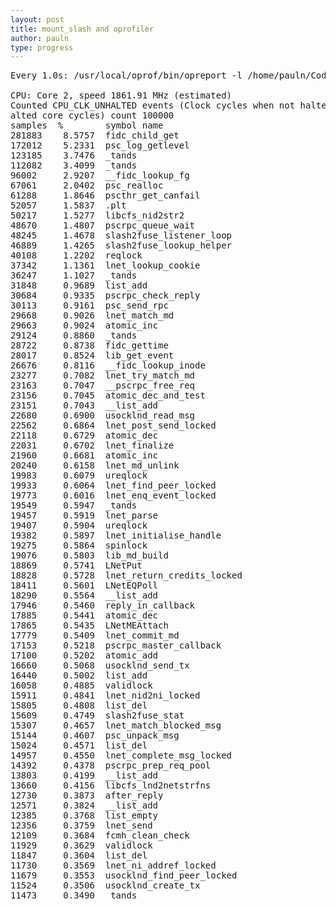```yaml
---
layout: post
title: mount_slash and oprofiler
author: pauln
type: progress
---
```


<pre>
Every 1.0s: /usr/local/oprof/bin/opreport -l /home/pauln/Code/p...  Fri Feb 20 19:02:29 2009

CPU: Core 2, speed 1861.91 MHz (estimated)
Counted CPU_CLK_UNHALTED events (Clock cycles when not halted) with a unit mask of 0x00 (Unh
alted core cycles) count 100000
samples  %        symbol name
281883    8.5757  fidc_child_get
172012    5.2331  psc_log_getlevel
123185    3.7476  _tands
112082    3.4099  _tands
96002     2.9207  __fidc_lookup_fg
67061     2.0402  psc_realloc
61288     1.8646  pscthr_get_canfail
52057     1.5837  .plt
50217     1.5277  libcfs_nid2str2
48670     1.4807  pscrpc_queue_wait
48245     1.4678  slash2fuse_listener_loop
46889     1.4265  slash2fuse_lookup_helper
40108     1.2202  reqlock
37342     1.1361  lnet_lookup_cookie
36247     1.1027  _tands
31848     0.9689  list_add
30684     0.9335  pscrpc_check_reply
30113     0.9161  psc_send_rpc
29668     0.9026  lnet_match_md
29663     0.9024  atomic_inc
29124     0.8860  _tands
28722     0.8738  fidc_gettime
28017     0.8524  lib_get_event
26676     0.8116  __fidc_lookup_inode
23277     0.7082  lnet_try_match_md
23163     0.7047  __pscrpc_free_req
23156     0.7045  atomic_dec_and_test
23151     0.7043  __list_add
22680     0.6900  usocklnd_read_msg
22562     0.6864  lnet_post_send_locked
22118     0.6729  atomic_dec
22031     0.6702  lnet_finalize
21960     0.6681  atomic_inc
20240     0.6158  lnet_md_unlink
19983     0.6079  ureqlock
19933     0.6064  lnet_find_peer_locked
19773     0.6016  lnet_enq_event_locked
19549     0.5947  _tands
19457     0.5919  lnet_parse
19407     0.5904  ureqlock
19382     0.5897  lnet_initialise_handle
19275     0.5864  spinlock
19076     0.5803  lib_md_build
18869     0.5741  LNetPut
18828     0.5728  lnet_return_credits_locked
18411     0.5601  LNetEQPoll
18290     0.5564  __list_add
17946     0.5460  reply_in_callback
17885     0.5441  atomic_dec
17865     0.5435  LNetMEAttach
17779     0.5409  lnet_commit_md
17153     0.5218  pscrpc_master_callback
17100     0.5202  atomic_add
16660     0.5068  usocklnd_send_tx
16440     0.5002  list_add
16058     0.4885  validlock
15911     0.4841  lnet_nid2ni_locked
15805     0.4808  list_del
15609     0.4749  slash2fuse_stat
15307     0.4657  lnet_match_blocked_msg
15144     0.4607  psc_unpack_msg
15024     0.4571  list_del
14957     0.4550  lnet_complete_msg_locked
14392     0.4378  pscrpc_prep_req_pool
13803     0.4199  __list_add
13660     0.4156  libcfs_lnd2netstrfns
12730     0.3873  after_reply
12571     0.3824  __list_add
12385     0.3768  list_empty
12356     0.3759  lnet_send
12109     0.3684  fcmh_clean_check
11929     0.3629  validlock
11847     0.3604  list_del
11730     0.3569  lnet_ni_addref_locked
11679     0.3553  usocklnd_find_peer_locked
11524     0.3506  usocklnd_create_tx
11473     0.3490  _tands
</pre>
